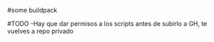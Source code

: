 #some buildpack

#TODO
-Hay que dar permisos a los scripts antes de subirlo a GH, te vuelves a repo privado